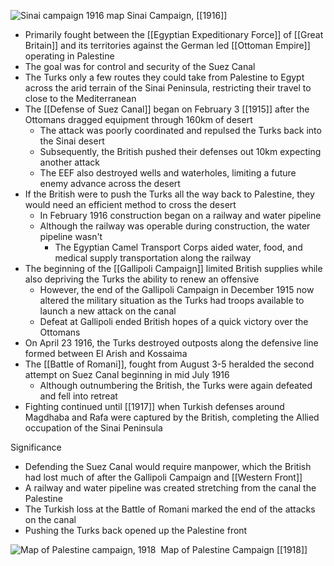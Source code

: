 
![Sinai campaign 1916 map](https://nzhistory.govt.nz/sites/default/files/styles/wide/public/sinai-campaign-1000.jpg?itok=Uu2W_Od2)
Sinai Campaign, [[1916]]

- Primarily fought between the [[Egyptian Expeditionary Force]] of [[Great Britain]] and its territories against the German led [[Ottoman Empire]] operating in Palestine
- The goal was for control and security of the Suez Canal
- The Turks only a few routes they could take from Palestine to Egypt across the arid terrain of the Sinai Peninsula, restricting their travel to close to the Mediterranean
- The [[Defense of Suez Canal]] began on February 3 [[1915]] after the Ottomans dragged equipment through 160km of desert 
	- The attack was poorly coordinated and repulsed the Turks back into the Sinai desert
	- Subsequently, the British pushed their defenses out 10km expecting another attack
	- The EEF also destroyed wells and waterholes, limiting a future enemy advance across the desert
- If the British were to push the Turks all the way back to Palestine, they would need an efficient method to cross the desert
	- In February 1916 construction began on a railway and water pipeline
	- Although the railway was operable during construction, the water pipeline wasn't
		- The Egyptian Camel Transport Corps aided water, food, and medical supply transportation along the railway
- The beginning of the [[Gallipoli Campaign]] limited British supplies while also depriving the Turks the ability to renew an offensive
	- However, the end of the Gallipoli Campaign in December 1915 now altered the military situation as the Turks had troops available to launch a new attack on the canal
	- Defeat at Gallipoli ended British hopes of a quick victory over the Ottomans
- On April 23 1916, the Turks destroyed outposts along the defensive line formed between El Arish and Kossaima
- The [[Battle of Romani]], fought from August 3-5 heralded the second attempt on Suez Canal beginning in mid July 1916 
	- Although outnumbering the British, the Turks were again defeated and fell into retreat
- Fighting continued until [[1917]] when Turkish defenses around Magdhaba and Rafa were captured by the British, completing the Allied occupation of the Sinai Peninsula


Significance
- Defending the Suez Canal would require manpower, which the British had lost much of after the Gallipoli Campaign and [[Western Front]]
- A railway and water pipeline was created stretching from the canal the Palestine
- The Turkish loss at the Battle of Romani marked the end of the attacks on the canal
- Pushing the Turks back opened up the Palestine front

![​Map of Palestine campaign, 1918  ​](https://www.nam.ac.uk/sites/default/files/2019-06/nam_maps_m2-01.jpg)
Map of Palestine Campaign [[1918]]